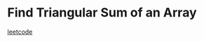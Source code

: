 Find Triangular Sum of an Array
===============================
[leetcode](https://leetcode.com/problems/find-triangular-sum-of-an-array)
